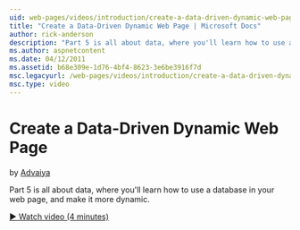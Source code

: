 ```yaml
---
uid: web-pages/videos/introduction/create-a-data-driven-dynamic-web-page
title: "Create a Data-Driven Dynamic Web Page | Microsoft Docs"
author: rick-anderson
description: "Part 5 is all about data, where you'll learn how to use a database in your web page, and make it more dynamic."
ms.author: aspnetcontent
ms.date: 04/12/2011
ms.assetid: b68e309e-1d76-4bf4-8623-3e6be3916f7d
msc.legacyurl: /web-pages/videos/introduction/create-a-data-driven-dynamic-web-page
msc.type: video
---
```

Create a Data-Driven Dynamic Web Page
====================
by [Advaiya](https://twitter.com/Advaiyasolns)

Part 5 is all about data, where you'll learn how to use a database in your web page, and make it more dynamic.

[&#9654; Watch video (4 minutes)](https://channel9.msdn.com/Blogs/ASP-NET-Site-Videos/create-a-data-driven-dynamic-web-page)
